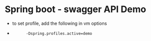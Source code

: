 # Spring boot - swagger API Demo


* to set profile, add the following in vm options 
*           -Dspring.profiles.active=demo




